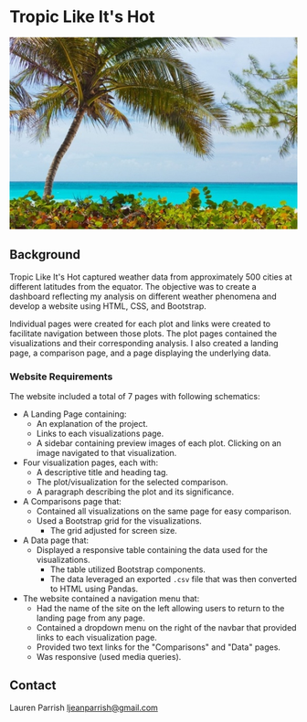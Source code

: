 # Tropic Like It's Hot

![Images/tropic_like_hot.jpg](Images/tropic_like_hot.jpg)

## Background

Tropic Like It's Hot captured weather data from approximately 500 cities at different latitudes from the equator.  The objective was to create a dashboard reflecting my analysis on different weather phenomena and develop a website using HTML, CSS, and Bootstrap.

Individual pages were created for each plot and links were created to facilitate navigation between those plots. The plot pages contained the visualizations and their corresponding analysis.  I also created a landing page, a comparison page, and a page displaying the underlying data.

### Website Requirements


The website included a total of 7 pages with following schematics:

* A Landing Page containing:
  * An explanation of the project.
  * Links to each visualizations page. 
  * A sidebar containing preview images of each plot.  Clicking on an image navigated to that visualization.
* Four visualization pages, each with:
  * A descriptive title and heading tag.
  * The plot/visualization for the selected comparison.
  * A paragraph describing the plot and its significance.
* A Comparisons page that:
  * Contained all visualizations on the same page for easy comparison.
  * Used a Bootstrap grid for the visualizations.
    * The grid adjusted for screen size. 
* A Data page that:
  * Displayed a responsive table containing the data used for the visualizations.
    * The table utilized Bootstrap components. 
    * The data leveraged an exported `.csv` file that was then converted to HTML using Pandas.
* The website contained a navigation menu that:
  * Had the name of the site on the left allowing users to return to the landing page from any page.
  * Contained a dropdown menu on the right of the navbar that provided links to each visualization page.
  * Provided two text links for the "Comparisons" and "Data" pages.
  * Was responsive (used media queries). 

## Contact
Lauren Parrish
ljeanparrish@gmail.com